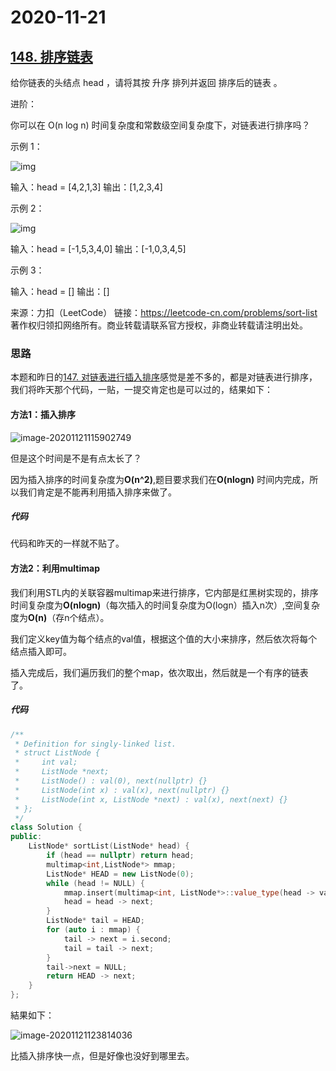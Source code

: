 # 2020-11-21

## [148. 排序链表](https://leetcode-cn.com/problems/sort-list/)

给你链表的头结点 head ，请将其按 升序 排列并返回 排序后的链表 。

进阶：

你可以在 O(n log n) 时间复杂度和常数级空间复杂度下，对链表进行排序吗？

示例 1：

![img](https://gitee.com/long_kejie/image/raw/master/sort_list_1.jpg)

输入：head = [4,2,1,3]
输出：[1,2,3,4]

示例 2：

![img](https://gitee.com/long_kejie/image/raw/master/sort_list_2.jpg)

输入：head = [-1,5,3,4,0]
输出：[-1,0,3,4,5]

示例 3：

输入：head = []
输出：[]

来源：力扣（LeetCode）
链接：https://leetcode-cn.com/problems/sort-list
著作权归领扣网络所有。商业转载请联系官方授权，非商业转载请注明出处。

### 思路

本题和昨日的[147. 对链表进行插入排序](https://leetcode-cn.com/problems/insertion-sort-list/)感觉是差不多的，都是对链表进行排序，我们将昨天那个代码，一贴，一提交肯定也是可以过的，结果如下：

#### 方法1：插入排序

![image-20201121115902749](https://gitee.com/long_kejie/image/raw/master/image-20201121115902749.png)

但是这个时间是不是有点太长了？

因为插入排序的时间复杂度为**O(n^2)**,题目要求我们在**O(nlogn)** 时间内完成，所以我们肯定是不能再利用插入排序来做了。

##### 代码

代码和昨天的一样就不贴了。

#### 方法2：利用multimap

我们利用STL内的关联容器multimap来进行排序，它内部是红黑树实现的，排序时间复杂度为**O(nlogn)**（每次插入的时间复杂度为O(logn）插入n次）,空间复杂度为**O(n)**（存n个结点）。

我们定义key值为每个结点的val值，根据这个值的大小来排序，然后依次将每个结点插入即可。

插入完成后，我们遍历我们的整个map，依次取出，然后就是一个有序的链表了。

##### 代码

```cpp
/**
 * Definition for singly-linked list.
 * struct ListNode {
 *     int val;
 *     ListNode *next;
 *     ListNode() : val(0), next(nullptr) {}
 *     ListNode(int x) : val(x), next(nullptr) {}
 *     ListNode(int x, ListNode *next) : val(x), next(next) {}
 * };
 */
class Solution {
public:
    ListNode* sortList(ListNode* head) {
        if (head == nullptr) return head;
        multimap<int,ListNode*> mmap;
        ListNode* HEAD = new ListNode(0);
        while (head != NULL) {
            mmap.insert(multimap<int, ListNode*>::value_type(head -> val, head));
            head = head -> next;
        }
        ListNode* tail = HEAD;
        for (auto i : mmap) {
            tail -> next = i.second;
            tail = tail -> next;
        }
        tail->next = NULL;
        return HEAD -> next;
    }
};
```

結果如下：

![image-20201121123814036](https://gitee.com/long_kejie/image/raw/master/image-20201121123814036.png)

比插入排序快一点，但是好像也没好到哪里去。